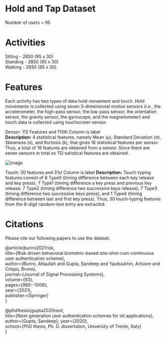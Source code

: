 # Hold and Tap Dataset

Number of users = 95

# Activities
Sitting - 2850 (95 x 30)   <br />
Standing - 2850 (95 x 30) <br />
Walking - 2850 (95 x 30)

# Features
Each activity has two types of data hold-movement and touch. Hold movements is collected using seven 3-dimensional motion sensors
(i.e., the accelerometer, the high-pass sensor, the low-pass sensor, the orientation sensor, the gravity sensor, the gyroscope, and the magnetometer) and touch data is collected using touchscreen sensor.

Sensor: 112 Features and 113th Column is label<br />
**Description:** 4 statistical features, namely Mean (μ), Standard Deviation (σ), Skewness (s), and Kurtosis (k), that gives 16 statistical features
per sensor. Thus, a total of 16 features are obtained from a sensor. Since there are seven sensors in total so 112 satistical features are obtained.

![image](https://github.com/apachetechnology/HoldandTapDataset/assets/26899308/b2b5f158-d301-4fd5-ae64-10672f1ed1ea)

Touch: 30 features and 31st Column is label
**Description:** Touch-typing features consist of 8 Type0 (timing difference between each key release and key press), 7 Type1 (timing difference a key press and previous key release, 7 Type2 (timing difference two successive keys release), 7 Type3 (timing difference two successive keys press), and 1 Type4 (timing difference between last and first key press). Thus, 30 touch-typing features from the 8-digit random-text entry are extracted.

# Citations
Please cite our following papers to use the dataset.

@article{buriro2021risk,<br />
  title={Risk-driven behavioral biometric-based one-shot-cum-continuous user authentication scheme},<br />
  author={Buriro, Attaullah and Gupta, Sandeep and Yautsiukhin, Artsiom and Crispo, Bruno},<br />
  journal={Journal of Signal Processing Systems},<br />
  volume={93},<br />
  pages={989--1006},<br />
  year={2021},<br />
  publisher={Springer}<br />
}

@phdthesis{gupta2020next, <br />
  title={Next-generation user authentication schemes for iot applications}, <br />
  author={Gupta, Sandeep}, year={2020}, <br />
  school={PhD thesis, Ph. D. dissertation, University of Trento, Italy} <br />
}
